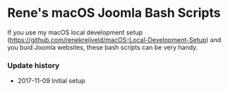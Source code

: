 # Rene's macOS Joomla Bash Scripts

If you use my macOS local development setup (https://github.com/renekreijveld/macOS-Local-Development-Setup) and you buid Joomla websites, these bash scripts can be very handy.

### Update history
- 2017-11-09 Initial setup
